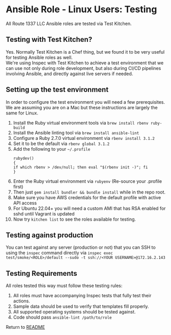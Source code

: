 Ansible Role - Linux Users: Testing
===================================
All Route 1337 LLC Ansible roles are tested via Test Kitchen.

Testing with Test Kitchen?
--------------------------
Yes. Normally Test Kitchen is a Chef thing, but we found it to be very useful for testing Ansible roles as well.  
We're using Inspec with Test Kitchen to achieve a test environment that we can use not only during role development, but also
during CI/CD pipelines involving Ansible, and directly against live servers if needed.  


Setting up the test environment
-------------------------------
In order to configure the test environment you will need a few prerequisites. We are assuming you are on a Mac but these instructions
are largely the same for Linux.

1. Install the Ruby virtual environment tools via `brew install rbenv ruby-build`
2. Install the Ansible linting tool via `brew install ansible-lint`
3. Configure a Ruby 2.7.0 virtual environment via `rbenv install 3.1.2`
4. Set it to be the default via `rbenv global 3.1.2`
5. Add the following to your `~/.profile`
    ```
    rubydev()
    {
    if which rbenv > /dev/null; then eval "$(rbenv init -)"; fi
    }
    ```
6. Enter the Ruby virtual environment via `rubyenv` (Re-source your .profile first)
7. Then just `gem install bundler && bundle install` while in the repo root.
8. Make sure you have AWS credentials for the default profile with active API access
9. For Ubuntu 22.04+ you will need a custom AMI that has RSA enabled for sshd until Vagrant is updated
10. Now try `kitchen list` to see the roles available for testing.

Testing against production
--------------------------
You can test against any server (production or not) that you can SSH to using the `inspec` command directly via `inspec exec test/smoke/<ROLE>/default --sudo -t ssh://<YOUR USERNAME>@172.16.2.143`

Testing Requirements
--------------------
All roles tested this way must follow these testing rules:

1. All roles must have accompanying Inspec tests that fully test their actions.
2. Sample data should be used to verify that templates fill properly.
3. All supported operating systems should be tested against.
4. Code should pass `ansible-lint /path/to/role`

Return to [README](README.md)
